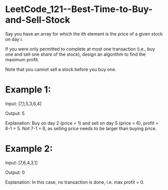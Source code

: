 # LeetCode_121--Best-Time-to-Buy-and-Sell-Stock

Say you have an array for which the ith element is the price of a given stock on day i.

If you were only permitted to complete at most one transaction (i.e., buy one and sell one share of the stock), design an algorithm to find the maximum profit.

Note that you cannot sell a stock before you buy one.

# Example 1:

Input: [7,1,5,3,6,4]

Output: 5

Explanation: Buy on day 2 (price = 1) and sell on day 5 (price = 6), profit = 6-1 = 5.
             Not 7-1 = 6, as selling price needs to be larger than buying price.
             
# Example 2:

Input: [7,6,4,3,1]

Output: 0

Explanation: In this case, no transaction is done, i.e. max profit = 0.
